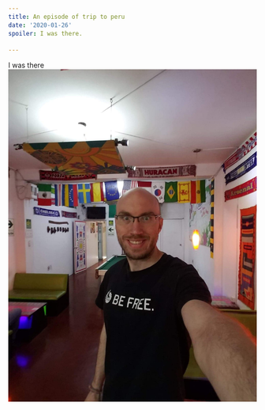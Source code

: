 ```yaml
---
title: An episode of trip to peru
date: '2020-01-26'
spoiler: I was there.

---
```


I was there 
![Big Smile. Caption: “I made it Amanda!”](./limahostel.jpg)